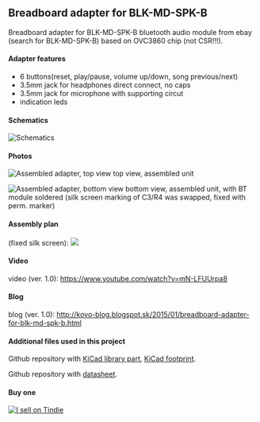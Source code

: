 Breadboard adapter for BLK-MD-SPK-B
-----------------------------------

Breadboard adapter for BLK-MD-SPK-B bluetooth audio module from ebay (search for BLK-MD-SPK-B) based on OVC3860 chip (not CSR!!!).

#### Adapter features

- 6 buttons(reset, play/pause, volume up/down, song previous/next)
- 3.5mm jack for headphones direct connect, no caps
- 3.5mm jack for microphone with supporting circut
- indication leds

#### Schematics

![Schematics](https://raw.githubusercontent.com/tomaskovacik/hw/master/kicad/blk-md-spk-b_breadboard_adapter/pics/schematics_2.0.png "Schematics")

#### Photos

![Assembled adapter, top view](https://raw.githubusercontent.com/tomaskovacik/hw/master/kicad/blk-md-spk-b_breadboard_adapter/pics/20181002_174411.jpg "Assembled adapter top view")
top view, assembled unit


![Assembled adapter, bottom view](https://raw.githubusercontent.com/tomaskovacik/hw/master/kicad/blk-md-spk-b_breadboard_adapter/pics/20181002_174418.jpg "Assembled adapter, bottom view")
bottom view, assembled unit, with BT module soldered (silk screen marking of C3/R4 was swapped, fixed with perm. marker)


#### Assembly plan

(fixed silk screen):
<img src="https://raw.githubusercontent.com/tomaskovacik/hw/master/kicad/blk-md-spk-b_breadboard_adapter/pics/assembly_plan_2.0.png">


#### Video

video (ver. 1.0): https://www.youtube.com/watch?v=mN-LFUUrpa8

#### Blog

blog (ver. 1.0): http://kovo-blog.blogspot.sk/2015/01/breadboard-adapter-for-blk-md-spk-b.html

#### Additional files used in this project

Github repository with [KiCad library part](https://github.com/tomaskovacik/kicad-library/tree/master/library), [KiCad footprint](https://github.com/tomaskovacik/kicad-library/tree/master/bluetooth.pretty).

Github repository with [datasheet](https://github.com/tomaskovacik/kicad-library/tree/master/library/datasheet/).

#### Buy one

[![I sell on Tindie](https://d2ss6ovg47m0r5.cloudfront.net/badges/tindie-larges.png "I sell on Tindie")](https://www.tindie.com/stores/tomaskovacik/?ref=offsite_badges&utm_source=sellers_tomaskovacik&utm_medium=badges&utm_campaign=badge_large)

